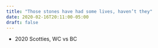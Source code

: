 ```yaml
---
title: "Those stones have had some lives, haven’t they"
date: 2020-02-16T20:11:00-05:00
draft: false
---
```

- 2020 Scotties, WC vs BC